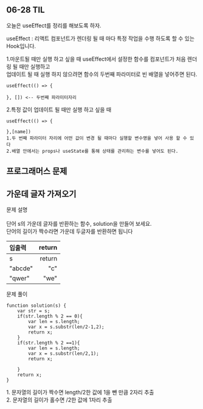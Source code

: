 ## 06-28 TIL 
<div>
오늘은 useEffect를 정리를 해보도록 하자.

useEffect : 리액트 컴포넌트가 렌더링 될 때 마다 특정 작업을 수행 하도록 할 수 있는 Hook입니다.

1.마운트될 때만 실행 하고 싶을 때
useEffect에서 설정한 함수를 컴포넌트가 처음 렌더링 될 때만 실행하고 <br>
업데이트 될 때 실행 하지 않으려면 함수의 두번째 파라미터로 빈 배열을 넣어주면 된다.
```
useEffect(() => {

}, []) <-- 두번째 파라미터자리
```
</div>

2.특정 값이 업데이트 될 때만 실행 하고 싶을 때
```
useEffect(() => {

},[name]) 
1.두 번째 파라미터 자리에 어떤 값이 변경 될 때마다 실행할 변수명을 넣어 사용 할 수 있다
2.배열 안에서는 props나 useState를 통해 상태를 관리하는 변수를 넣어도 된다.
```


## 프로그래머스 문제
## 가운데 글자 가져오기

<div>문제 설명</div><br>

<div>단어 s의 가운데 글자를 반환하는 함수, solution을 만들어 보세요.
<br> 단어의 길이가 짝수라면 가운데 두글자를 반환하면 됩니다</div>


|입출력|return|
|:---|---:|
 s   | return  |
"abcde"|	"c"
"qwer"	|"we"

<div>문제 풀이</div>

```
function solution(s) {
    var str = s;
    if(str.length % 2 == 0){
        var len = s.length;
        var x = s.substr(len/2-1,2);
        return x;
    }
    if(str.length % 2 ==1){
        var len = s.length;
        var x = s.substr(len/2,1);
        return x;

    }
    return x;
}

```
<div>
1. 문자열의 길이가 짝수면 length/2한 값에 1을 뺀 만큼 2자리 추출<br>
2. 문자열의 길이가 홀수면 /2한 값에 1자리 추출

</div>